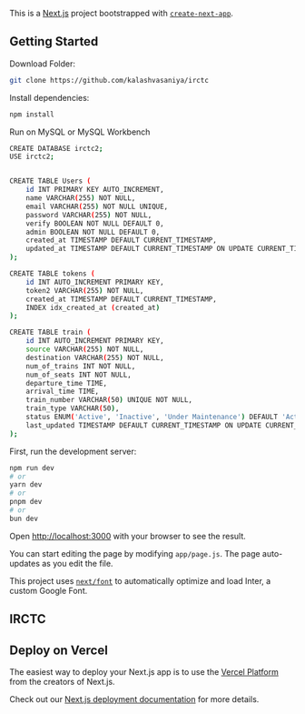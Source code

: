 This is a [Next.js](https://nextjs.org/) project bootstrapped with [`create-next-app`](https://github.com/vercel/next.js/tree/canary/packages/create-next-app).

## Getting Started

Download Folder: 

```bash
git clone https://github.com/kalashvasaniya/irctc
```

Install dependencies: 

```bash
npm install
```

Run on MySQL or MySQL Workbench

```bash
CREATE DATABASE irctc2;
USE irctc2;


CREATE TABLE Users (
    id INT PRIMARY KEY AUTO_INCREMENT,
    name VARCHAR(255) NOT NULL,
    email VARCHAR(255) NOT NULL UNIQUE,
    password VARCHAR(255) NOT NULL,
    verify BOOLEAN NOT NULL DEFAULT 0,
    admin BOOLEAN NOT NULL DEFAULT 0,
    created_at TIMESTAMP DEFAULT CURRENT_TIMESTAMP,
    updated_at TIMESTAMP DEFAULT CURRENT_TIMESTAMP ON UPDATE CURRENT_TIMESTAMP
);

CREATE TABLE tokens (
    id INT AUTO_INCREMENT PRIMARY KEY,
    token2 VARCHAR(255) NOT NULL,
    created_at TIMESTAMP DEFAULT CURRENT_TIMESTAMP,
    INDEX idx_created_at (created_at)
);

CREATE TABLE train (
    id INT AUTO_INCREMENT PRIMARY KEY,
    source VARCHAR(255) NOT NULL,
    destination VARCHAR(255) NOT NULL,
    num_of_trains INT NOT NULL,
    num_of_seats INT NOT NULL,
    departure_time TIME,
    arrival_time TIME,
    train_number VARCHAR(50) UNIQUE NOT NULL,
    train_type VARCHAR(50),
    status ENUM('Active', 'Inactive', 'Under Maintenance') DEFAULT 'Active',
    last_updated TIMESTAMP DEFAULT CURRENT_TIMESTAMP ON UPDATE CURRENT_TIMESTAMP
);
```

First, run the development server:

```bash
npm run dev
# or
yarn dev
# or
pnpm dev
# or
bun dev
```

Open [http://localhost:3000](http://localhost:3000) with your browser to see the result.

You can start editing the page by modifying `app/page.js`. The page auto-updates as you edit the file.

This project uses [`next/font`](https://nextjs.org/docs/basic-features/font-optimization) to automatically optimize and load Inter, a custom Google Font.

## IRCTC



## Deploy on Vercel

The easiest way to deploy your Next.js app is to use the [Vercel Platform](https://vercel.com/new?utm_medium=default-template&filter=next.js&utm_source=create-next-app&utm_campaign=create-next-app-readme) from the creators of Next.js.

Check out our [Next.js deployment documentation](https://nextjs.org/docs/deployment) for more details.
